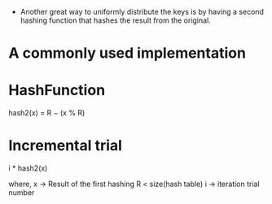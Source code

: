 - Another great way to uniformly distribute the keys is by having a second hashing function that hashes the result from the original.

# A commonly used implementation

# HashFunction
hash2(x) = R − (x % R)

# Incremental trial
i * hash2(x)

where,
x -> Result of the first hashing
R < size(hash table)
i -> iteration trial number
